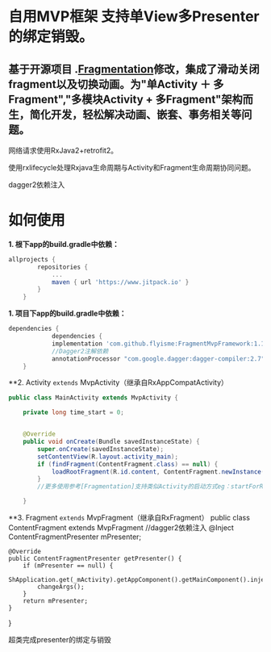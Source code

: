 # 自用MVP框架 支持单View多Presenter的绑定销毁。
## 基于开源项目 .[Fragmentation](https://github.com/YoKeyword/Fragmentation/blob/master/README_CN.md)修改，集成了滑动关闭fragment以及切换动画。为"单Activity ＋ 多Fragment","多模块Activity + 多Fragment"架构而生，简化开发，轻松解决动画、嵌套、事务相关等问题。

网络请求使用RxJava2+retrofit2。

使用rxlifecycle处理Rxjava生命周期与Activity和Fragment生命周期协同问题。

dagger2依赖注入

# 如何使用

**1. 根下app的build.gradle中依赖：**

````gradle
allprojects {
		repositories {
			...
			maven { url 'https://www.jitpack.io' }
		}
	}
````
**1. 项目下app的build.gradle中依赖：**


````gradle
dependencies {
	        dependencies {
	        implementation 'com.github.flyisme:FragmentMvpFramework:1.1.21'
			//Dagger2注解依赖
			annotationProcessor "com.google.dagger:dagger-compiler:2.7"
	}
````

**2. Activity `extends` MvpActivity（继承自RxAppCompatActivity）
````java
public class MainActivity extends MvpActivity {

    private long time_start = 0;


    @Override
    public void onCreate(Bundle savedInstanceState) {
        super.onCreate(savedInstanceState);
        setContentView(R.layout.activity_main);
        if (findFragment(ContentFragment.class) == null) {
            loadRootFragment(R.id.content, ContentFragment.newInstance());  // 加载根Fragment
        }
		//更多使用参考[Fragmentation]支持类似Activity的启动方式eg：startForResult(ISupportFragment toFragment, int requestCode)...

    }
````

**3. Fragment `extends` MvpFragment（继承自RxFragment）
public class ContentFragment extends MvpFragment<ContentFragmentPresenter>
	//dagger2依赖注入
	@Inject
    ContentFragmentPresenter mPresenter;
	
    @Override
    public ContentFragmentPresenter getPresenter() {
        if (mPresenter == null) {
            ShApplication.get(_mActivity).getAppComponent().getMainComponent().inject(this);
            changeArgs();
        }
        return mPresenter;
    }
}

超类完成presenter的绑定与销毁
````